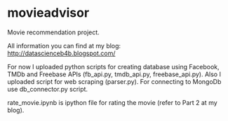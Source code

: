 # movieadvisor
Movie recommendation project.

All information you can find at my blog: http://datascienceb4b.blogspot.com/

For now I uploaded python scripts for creating database using Facebook, TMDb and Freebase APIs (fb_api.py, tmdb_api.py, freebase_api.py).
Also I uploaded script for web scraping (parser.py).
For connecting to MongoDb use db_connector.py script.

rate_movie.ipynb is ipython file for rating the movie (refer to Part 2 at my blog).


